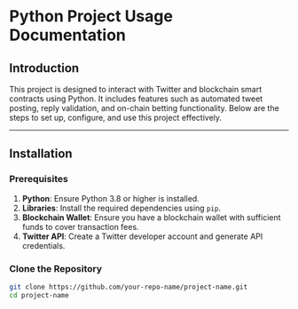 # Python Project Usage Documentation

## Introduction

This project is designed to interact with Twitter and blockchain smart contracts using Python. It includes features such as automated tweet posting, reply validation, and on-chain betting functionality. Below are the steps to set up, configure, and use this project effectively.

---

## Installation

### Prerequisites

1. **Python**: Ensure Python 3.8 or higher is installed.
2. **Libraries**: Install the required dependencies using `pip`.
3. **Blockchain Wallet**: Ensure you have a blockchain wallet with sufficient funds to cover transaction fees.
4. **Twitter API**: Create a Twitter developer account and generate API credentials.

### Clone the Repository
```bash
git clone https://github.com/your-repo-name/project-name.git
cd project-name
